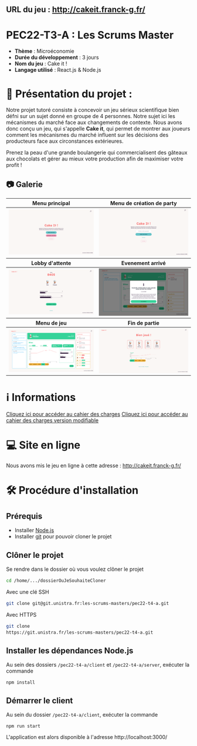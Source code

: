 ## URL du jeu : http://cakeit.franck-g.fr/

# PEC22-T3-A : Les Scrums Master

- **Thème** : Microéconomie
- **Durée du développement** : 3 jours
- **Nom du jeu** : Cake it !
- **Langage utilisé** : React.js & Node.js

# 📃 Présentation du projet :

Notre projet tutoré consiste à concevoir un jeu sérieux scientifique bien défni sur un sujet donné en groupe de 4 personnes. Notre sujet ici les mécanismes du marché face aux changements de contexte. Nous avons donc conçu un jeu, qui s'appelle **Cake it**, qui permet de montrer aux joueurs comment les mécanismes du marché influent sur les décisions des producteurs face aux circonstances extérieures.

Prenez la peau d'une grande boulangerie qui commercialisent des gâteaux aux chocolats et gérer au mieux votre production afin de maximiser votre profit !

## **📷 Galerie**

<table>
    <thead>
        <tr>
            <th>Menu principal</th>
            <th>Menu de création de party</th>
        </tr>
    </thead>
    <tbody>
        <tr>
            <td><img target="_blank" alt="Menu principal" src="./images/homePage.png"/></td>
            <td><img target="_blank" alt="Lobby d'attente" src="./images/createPage.png"></td>
        </tr>
    </tbody>
     <thead>
        <tr>
            <th>Lobby d'attente</th>
            <th>Evenement arrivé</th>
        </tr>
    </thead>
    <tbody>
        <tr>
            <td><img target="_blank" alt="Evenement arrivé" src="./images/roomLobby.png"></td>
            <td><img target="_blank" alt="Menu de jeu" src="./images/newNews.png"></td>
        </tr>
    </tbody>
    <thead>
        <tr>
            <th>Menu de jeu</th>
            <th>Fin de partie</th>
        </tr>
    </thead>
    <tbody>
        <tr>
            <td><img target="_blank" alt="Objectif pédagogique" src="./images/gameView1.png" /></td>
            <td><img target="_blank"  alt="Classement"src="./images/endPage1.png" /></td>
        </tr>
    </tbody>
</table>

# ℹ Informations

[Cliquez ici pour accéder au cahier des charges](./CDD.md)
[Cliquez ici pour accéder au cahier des charges version modifiable](https://docs.google.com/document/d/1XzKFFJWGTYIfo0v8qdau2wIX_IKBXGIUGRrV3Ha9yFI/edit#heading=h.lgvm4rpyhbpq)

# 💻 Site en ligne

Nous avons mis le jeu en ligne à cette adresse : http://cakeit.franck-g.fr/

# 🛠️ Procédure d'installation

## Prérequis

- Installer [Node.js](https://nodejs.org/en/download/)
- Installer [git](https://git-scm.com/downloads) pour pouvoir cloner le projet

## Clôner le projet

Se rendre dans le dossier où vous voulez clôner le projet

```bash
cd /home/.../dossierOuJeSouhaiteCloner
```

Avec une clé SSH

```bash
git clone git@git.unistra.fr:les-scrums-masters/pec22-t4-a.git
```

Avec HTTPS

```bash
git clone
https://git.unistra.fr/les-scrums-masters/pec22-t4-a.git
```

## Installer les dépendances Node.js

Au sein des dossiers `/pec22-t4-a/client` et `/pec22-t4-a/server`, exécuter la commande

```
npm install
```

## Démarrer le client 
Au sein du dossier `/pec22-t4-a/client`, exécuter la commande

```
npm run start
```

L'application est alors disponible à l'adresse http://localhost:3000/
